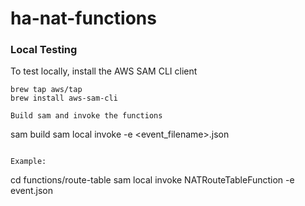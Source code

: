 # ha-nat-functions

### Local Testing

To test locally, install the AWS SAM CLI client
```
brew tap aws/tap
brew install aws-sam-cli
```

```
Build sam and invoke the functions
```
sam build
sam local invoke <FUNCTION NAME> -e <event_filename>.json
```

Example: 

```
cd functions/route-table
sam local invoke NATRouteTableFunction -e event.json
```